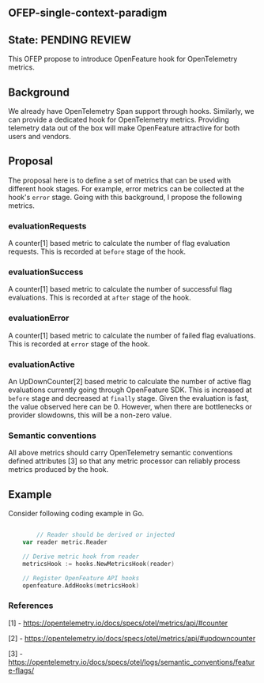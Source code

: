 ## OFEP-single-context-paradigm

## State: PENDING REVIEW

This OFEP propose to introduce OpenFeature hook for OpenTelemetry metrics.

## Background

We already have OpenTelemetry Span support through hooks. Similarly, we can provide a dedicated hook for 
OpenTelemetry 
metrics. Providing telemetry data out of the box will make OpenFeature attractive for both users and vendors. 

## Proposal

The proposal here is to define a set of metrics that can be used with different hook stages. For example, error metrics 
can be collected at the hook's `error` stage. Going with this background, I propose the following metrics.

### evaluationRequests

A counter[1] based metric to calculate the number of flag evaluation requests. This is recorded at `before` stage of 
the hook.

### evaluationSuccess

A counter[1] based metric to calculate the number of successful flag evaluations. This is recorded at `after` stage of 
the hook.

### evaluationError

A counter[1] based metric to calculate the number of failed flag evaluations. This is recorded at `error` stage of
the hook.

### evaluationActive

An UpDownCounter[2] based metric to calculate the number of active flag evaluations currently going through 
OpenFeature SDK. This is increased at `before` stage and decreased at `finally` stage. Given the evaluation is fast,
the value observed here can be 0. However, when there are bottlenecks or provider slowdowns, this will be a 
non-zero value. 

### Semantic conventions 

All above metrics should carry OpenTelemetry semantic conventions defined attributes [3] so that any metric processor 
can reliably process metrics produced by the hook.

## Example

Consider following coding example in Go. 

```go

        // Reader should be derived or injected 
	var reader metric.Reader

	// Derive metric hook from reader
	metricsHook := hooks.NewMetricsHook(reader)

	// Register OpenFeature API hooks
	openfeature.AddHooks(metricsHook)
```

### References

[1] - https://opentelemetry.io/docs/specs/otel/metrics/api/#counter

[2] - https://opentelemetry.io/docs/specs/otel/metrics/api/#updowncounter

[3] - https://opentelemetry.io/docs/specs/otel/logs/semantic_conventions/feature-flags/ 